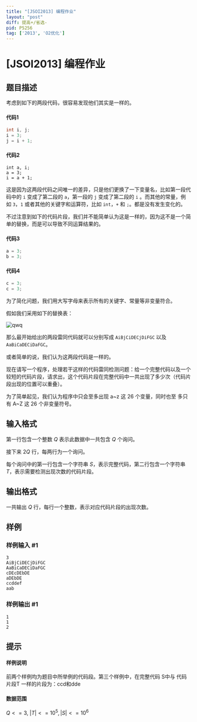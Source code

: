 ```yaml
---
title: "[JSOI2013] 编程作业"
layout: "post"
diff: 提高+/省选-
pid: P5256
tag: ['2013', 'O2优化']
---
```

# [JSOI2013] 编程作业
## 题目描述

考虑到如下的两段代码，很容易发现他们其实是一样的。

#### 代码1

```cpp
int i, j;
i = 3;
j = i + 1;
```

#### 代码2

```
int a, i;
a = 3;
i = a + 1;
```

这是因为这两段代码之间唯一的差异，只是他们更换了一下变量名，比如第一段代码中的 `i` 变成了第二段的 `a`，第一段的 `j` 变成了第二段的 `i` 。而其他的常量，例如 `3`，`1` 或者其他的关键字和运算符，比如 `int`，`+` 和 `;`。都是没有发生变化的。 

不过注意到如下的代码片段，我们并不能简单认为这是一样的，因为这不是一个简单的替换，而是可以导致不同运算结果的。
#### 代码3

```cpp
a = 3;
b = 3;
```

#### 代码4
```cpp
c = 3;
c = 3; 
```

为了简化问题，我们用大写字母来表示所有的关键字、常量等非变量符合。

假如我们采用如下的替换表：

![qwq](https://cdn.luogu.com.cn/upload/pic/54051.png)

那么最开始给出的两段雷同代码就可以分别写成 `AiBjCiDECjDiFGC` 以及 `AaBiCaDECiDaFGC`。

或者简单的说，我们认为这两段代码是一样的。

现在请写一个程序，处理若干这样的代码雷同检测问题：给一个完整代码以及一个较短的代码片段，请求出，这个代码片段在完整代码中一共出现了多少次（代码片段出现的位置可以重叠）。

为了简单起见，我们认为程序中只会至多出现 a~z 这 26 个变量，同时也至
多只有 A~Z 这 26 个非变量符号。
## 输入格式

第一行包含一个整数 $Q$ 表示此数据中一共包含 $Q$ 个询问。

接下来 $2Q$ 行，每两行为一个询问。

每个询问中的第一行包含一个字符串 $S$，表示完整代码，第二行包含一个字符串 $T$，表示需要检测出现次数的代码片段。
## 输出格式

一共输出 $Q$ 行，每行一个整数，表示对应代码片段的出现次数。
## 样例

### 样例输入 #1
```
3
AiBjCiDECjDiFGC
AaBiCaDECiDaFGC
cDEcDEbDE
aDEbDE
ccddef
aab
```
### 样例输出 #1
```
1
1
2
```
## 提示

#### 样例说明
前两个样例均为题目中所举例的代码段。第三个样例中，在完整代码 S中与
代码片段T 一样的片段为：ccd和dde

#### 数据范围
$Q<=3,~|T|<=10^5,|S|<=10^6$
